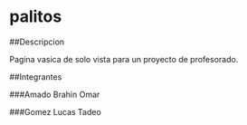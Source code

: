 # palitos

##Descripcion

Pagina vasica de solo vista para un proyecto de profesorado.

##Integrantes

###Amado Brahin Omar

###Gomez Lucas Tadeo 